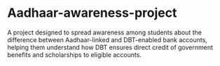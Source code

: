 # Aadhaar-awareness-project
A project designed to spread awareness among students about the difference between Aadhaar-linked and DBT-enabled bank accounts, helping them understand how DBT ensures direct credit of government benefits and scholarships to eligible accounts.
